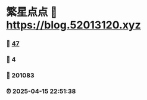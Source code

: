 # 繁星点点 :link: https://blog.52013120.xyz 
### :page_facing_up: [47](https://blog.52013120.xyz/tag.html) 
### :speech_balloon: 4 
### :hibiscus: 201083 
### :alarm_clock: 2025-04-15 22:51:38 
